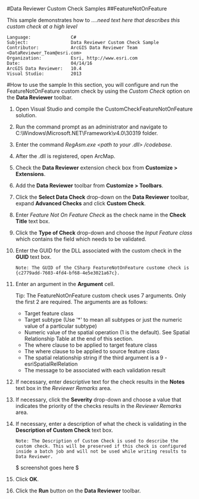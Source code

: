 #Data Reviewer Custom Check Samples
##FeatureNotOnFeature

This sample demonstrates how to *....need text here that describes this custom check at a high level*

```
Language:               C#
Subject:                Data Reviewer Custom Check Sample
Contributor:            ArcGIS Data Reviewer Team <DataReviewer_Team@esri.com>
Organization:           Esri, http://www.esri.com
Date:                   04/14/16
ArcGIS Data Reviewer:   10.4
Visual Studio:          2013
```
#How to use the sample
In this section, you will configure and run the FeatureNotOnFeature custom check by using the _Custom Check_ option on the __Data Reviewer__ toolbar.

1. Open Visual Studio and compile the CustomCheckFeatureNotOnFeature solution.
2. Run the command prompt as an administrator and navigate to C:\\Windows\Microsoft.NET\Framework\v4.0\30319 folder.
3. Enter the command _RegAsm.exe <path to your .dll> /codebase_.
4. After the .dll is registered, open ArcMap.
5. Check the __Data Reviewer__ extension check box from __Customize > Extensions__.
6. Add the __Data Reviewer__ toolbar from __Customize > Toolbars__.
7. Click the __Select Data Check__ drop-down on the __Data Reviewer__ toolbar, expand __Advanced Checks__ and click __Custom Check__.
8. Enter _Feature Not On Feature Check_ as the check name in the __Check Title__ text box.
9. Click the __Type of Check__ drop-down and choose the _Input Feature class_ which contains the field which needs to be validated.
10. Enter the GUID for the DLL associated with the custom check in the __GUID__ text box.

    ```Note: The GUID of the CSharp FeatureNotOnFeature custome check is {c2779add-7603-4fd4-bf68-4e5e3021a67c}.```
    
11. Enter an argument in the __Argument__ cell.

    Tip: The FeatureNotOnFeature custom check uses 7 arguments. Only the first 2 are required.  The arguments are as follows: 
    * Target feature class
    * Target subtype (Use '*' to mean all subtypes or just the numeric value of a particular subtype)
    * Numeric value of the spatial operation (1 is the default). See Spatial Relationship Table at the end of this section.
    * The where clause to be applied to target feature class
    * The where clause to be applied to source feature class
    * The spatial relationship string if the third argument is a 9 - esriSpatialRelRelation
    * The message to be associated with each validation result

12. If necessary, enter descriptive text for the check results in the __Notes__ text box in the _Reviewer Remarks_ area.
13. If necessary, click the __Severity__ drop-down and choose a value that indicates the priority of the checks results in the _Reviewer Remarks_ area.
14. If necessary, enter a description of what the check is validating in the __Description of Custom Check__ text box.

    ```Note: The Description of Custom Check is used to describe the custom check. This will be preserved if this check is configured inside a batch job and will not be used while writing results to Data Reviewer.```
    
    $ screenshot goes here $
    
15. Click __OK__.
16. Click the __Run__ button on the __Data Reviewer__ toolbar.

